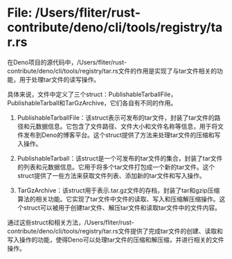 # File: /Users/fliter/rust-contribute/deno/cli/tools/registry/tar.rs

在Deno项目的源代码中，/Users/fliter/rust-contribute/deno/cli/tools/registry/tar.rs文件的作用是实现了与tar文件相关的功能，用于处理tar文件的读写操作。

具体来说，文件中定义了三个struct：PublishableTarballFile，PublishableTarball和TarGzArchive，它们各自有不同的作用。

1. PublishableTarballFile：该struct表示可发布的tar文件，封装了tar文件的路径和元数据信息。它包含了文件路径、文件大小和文件名称等信息，用于将文件发布到Deno的博客平台。这个struct提供了方法来处理tar文件的压缩和写入操作。

2. PublishableTarball：该struct是一个可发布的tar文件的集合，封装了tar文件的列表和元数据信息。它用于将多个tar文件打包成一个新的tar文件。这个struct提供了一些方法来获取文件列表、添加新的tar文件和写入操作。

3. TarGzArchive：该struct用于表示.tar.gz文件的存档，封装了tar和gzip压缩算法的相关功能。它实现了tar文件中文件的读取、写入和压缩解压缩操作。这个struct可以被用于创建tar文件、解压tar文件和读取tar文件中的文件内容。

通过这些struct和相关方法，/Users/fliter/rust-contribute/deno/cli/tools/registry/tar.rs文件提供了完成tar文件的创建、读取和写入操作的功能，使得Deno可以处理tar文件的压缩和解压缩，并进行相关的文件操作。

